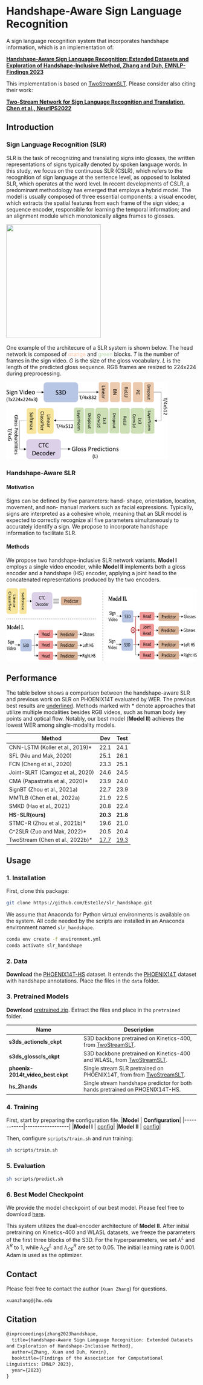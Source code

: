 # Handshape-Aware Sign Language Recognition
A sign language recognition system that incorporates handshape information, which is an implementation of:

[**Handshape-Aware Sign Language Recognition: Extended Datasets and Exploration of Handshape-Inclusive Method, Zhang and Duh, EMNLP-Findings 2023**](https://www.cs.jhu.edu/~xzhan138/papers/handshape.pdf)

This implementation is based on [TwoStreamSLT](https://github.com/ChenYutongTHU/TwoStreamSLT.git). Please consider also citing their work:

[**Two-Stream Network for Sign Language Recognition and Translation, Chen et al., NeurIPS2022**](https://arxiv.org/abs/2211.01367)


## Introduction
### Sign Language Recognition (SLR)
SLR is the task of recognizing and translating signs into glosses, the written representations of signs typically denoted by spoken language words. In this study, we focus on the continuous SLR (CSLR), which refers to the recognition of sign language at the sentence level, as opposed to Isolated SLR, which operates at the word level. In recent developments of CSLR, a predominant methodology has emerged that employs a hybrid model. The model is usually composed of three essential components: a visual encoder, which extracts the spatial features from each frame of the sign video; a sequence encoder, responsible for learning the temporal information; and an alignment module which monotonically aligns frames to glosses.

<img src="./pics/slr_pipeline.png" width="250" height="300">

One example of the architecure of a SLR system is shown below. The head network is composed of <span style="color:rgb(251,195,166)">orange</span> and <span style="color:rgb(186,219,174)">green</span> blocks. $T$ is the number of frames in the sign video. $G$ is the size of the gloss vocabulary. $L$ is the length of the predicted gloss sequence. RGB frames are resized to 224x224 during preprocessing.

<img src="./pics/vanilla.png" width="427" height="204">

### Handshape-Aware SLR

#### Motivation
Signs can be defined by five parameters: hand-
shape, orientation, location, movement, and non-
manual markers such as facial expressions. Typically, signs are interpreted as a cohesive whole, meaning that an SLR
model is expected to correctly recognize all five
parameters simultaneously to accurately identify a
sign. We propose to incorporate handshape information to facilitate SLR.

#### Methods
We propose two handshape-inclusive SLR network variants. **Model I** employs a single video encoder, while **Model II** implements both a gloss encoder and a handshape (HS) encoder, applying a joint head to the concatenated representations produced by the two encoders.

<img src="./pics/hand_net.png" width="694" height="193">

## Performance
The table below shows a comparison between the handshape-aware SLR and previous work on SLR on PHOENIX14T evaluated by WER. The previous best results are <u>underlined</u>. Methods marked with * denote approaches that utilize multiple modalities besides RGB videos, such as human body key points and optical flow. Notably, our best model (**Model II**) achieves the lowest WER among single-modality models.


| Method                                | Dev  | Test |
|---------------------------------------|------|------|
| CNN-LSTM (Koller et al., 2019)*       | 22.1 | 24.1 |
| SFL (Niu and Mak, 2020)               | 25.1 | 26.1 |
| FCN (Cheng et al., 2020)              | 23.3 | 25.1 |
| Joint-SLRT (Camgoz et al., 2020)      | 24.6 | 24.5 |
| CMA (Papastratis et al., 2020)*       | 23.9 | 24.0 |
| SignBT (Zhou et al., 2021a)           | 22.7 | 23.9 |
| MMTLB (Chen et al., 2022a)            | 21.9 | 22.5 |
| SMKD (Hao et al., 2021)               | 20.8 | 22.4 |
| **HS-SLR(ours)**                          | **20.3** | **21.8** |
| STMC-R (Zhou et al., 2021b)*          | 19.6 | 21.0 |
| C^2SLR (Zuo and Mak, 2022)*           | 20.5 | 20.4 |
| TwoStream (Chen et al., 2022b)*       | <u>17.7</u> | <u>19.3</u> |

## Usage
### 1. Installation
First, clone this package:

```bash
git clone https://github.com/Este1le/slr_handshape.git
```

We assume that Anaconda for Python virtual environments is available on the system. All code needed by the scripts are installed in an Anaconda environment named `slr_handshape`.

```bash
conda env create -f environment.yml
conda activate slr_handshape
```

### 2. Data

**Download** the [PHOENIX14T-HS](https://dented-humor-f26.notion.site/PHOEXNIX14T-HS-32303c1652d94266b2c1f4fcc4916707) dataset. It entends the [PHOENIX14T](https://www-i6.informatik.rwth-aachen.de/~koller/RWTH-PHOENIX-2014-T/) dataset with handshape annotations. Place the files in the `data` folder.


### 3. Pretrained Models
**Download** [pretrained.zip](https://drive.google.com/file/d/1AR6vZUYH0aJpnOmxYYpviaXdDeuS_Wr_/view?usp=share_link). Extract the files and place in the `pretrained` folder.

| Name | Description |
|------|-------------|
|**s3ds_actioncls_ckpt** | S3D backbone pretrained on Kinetics-400, from [TwoStreamSLT](https://github.com/ChenYutongTHU/TwoStreamSLT.git).|
|**s3ds_glosscls_ckpt** | S3D backbone pretrained on Kinetics-400 and WLASL, from [TwoStreamSLT](https://github.com/ChenYutongTHU/TwoStreamSLT.git). |
|**phoenix-2014t_video_best.ckpt** | Single stream SLR pretrained on PHOENIX14T, from from [TwoStreamSLT](https://github.com/ChenYutongTHU/TwoStreamSLT.git).|
|**hs_2hands** | Single stream handshape predictor for both hands pretrained on PHOENIX14T-HS. |

### 4. Training
First, start by preparing the configuration file. 
|**Model** | **Configuration**|
|------------|------------------|
|**Model I** | [config](configs/model1.yaml)|
|**Model II** | [config](configs/model2.yaml)|

Then, configure `scripts/train.sh` and run training:
```bash
sh scripts/train.sh
```

### 5. Evaluation
```bash
sh scripts/predict.sh
```
### 6. Best Model Checkpoint
We provide the model checkpoint of our best model. Please feel free to download [here](https://drive.google.com/file/d/1l2NB8qGQMBtY1unGDoy39zyfyCl0_mMQ/view?usp=share_link).  

This system utilizes the dual-encoder architecture of **Model II**. After initial pretraining on Kinetics-400 and WLASL datasets, we freeze the parameters of the first three blocks of the S3D. For the hyperparameters, we set $\lambda^L$ and $\lambda^R$ to 1, while $\lambda_{CE}^L$ and $\lambda_{CE}^R$ are set to 0.05. The initial learning rate is 0.001. Adam is used as the optimizer. 

## Contact
Please feel free to contact the author (`Xuan Zhang`) for questions.
```
xuanzhang@jhu.edu
```

## Citation
```
@inproceedings{zhang2023handshape,
  title={Handshape-Aware Sign Language Recognition: Extended Datasets and Exploration of Handshape-Inclusive Method},
  author={Zhang, Xuan and Duh, Kevin},
  booktitle={Findings of the Association for Computational Linguistics: EMNLP 2023},
  year={2023}
}
```
